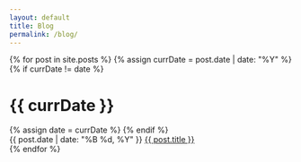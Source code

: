 ```yaml
---
layout: default
title: Blog
permalink: /blog/
---
```


<div class="custom-container">
  {% for post in site.posts %} {% assign currDate = post.date | date: "%Y" %} {%
  if currDate != date %}
  <h1 class="archive-year">{{ currDate }}</h1>
  {% assign date = currDate %} {% endif %}
  <div class="archive-item">
    <span class="post-date archive-date"
      >{{ post.date | date: "%B %d, %Y" }}</span
    >
    <a href="{{ post.url | relative_url }}" class="archive-title"
      >{{ post.title }}</a
    >
  </div>
  {% endfor %}
</div>


